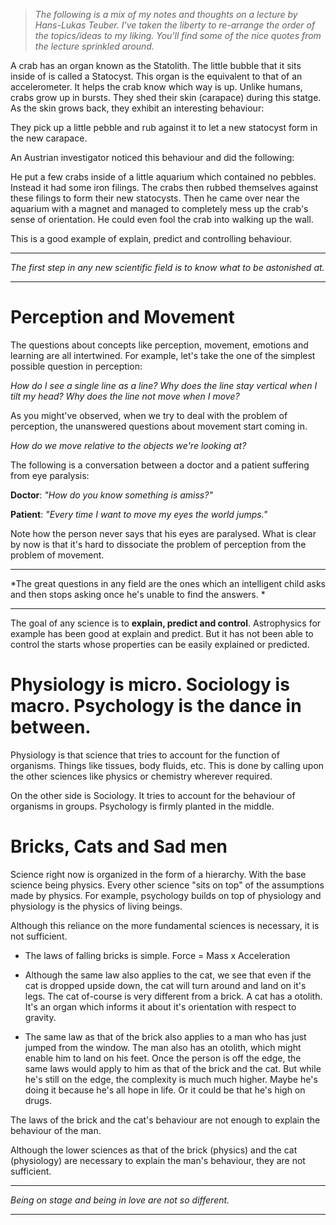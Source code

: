 > *The following is a mix of my notes and thoughts on a lecture by Hans-Lukas Teuber. I've taken the liberty to re-arrange the order of the topics/ideas to my liking. You'll find some of the nice quotes from the lecture sprinkled around.*

A crab has an organ known as the Statolith. The little bubble that it sits inside of is called a Statocyst. This organ is the equivalent to that of an accelerometer. It helps the crab know which way is up. Unlike humans, crabs grow up in bursts. They shed their skin (carapace) during this statge. As the skin grows back, they exhibit an interesting behaviour:

They pick up a little pebble and rub against it to let a new statocyst form in the new carapace.

An Austrian investigator noticed this behaviour and did the following:

He put a few crabs inside of a little aquarium which contained no pebbles. Instead it had some iron filings. The crabs then rubbed themselves against these filings to form their new statocysts. Then he came over near the aquarium with a magnet and managed to completely mess up the crab's sense of orientation. He could even fool the crab into walking up the wall.

This is a good example of explain, predict and controlling behaviour.

---

*The first step in any new scientific field is to know what to be astonished at.*

---

# Perception and Movement

The questions about concepts like perception, movement, emotions and learning are all intertwined. For example, let's take the one of the simplest possible question in perception:

*How do I see a single line as a line?*
*Why does the line stay vertical when I tilt my head?*
*Why does the line not move when I move?*

As you might've observed, when we try to deal with the problem of perception, the unanswered questions about movement start coming in.

*How do we move relative to the objects we're looking at?*

The following is a conversation between a doctor and a patient suffering from eye paralysis:

**Doctor**: *"How do you know something is amiss?"*

**Patient**: *"Every time I want to move my eyes the world jumps."*

Note how the person never says that his eyes are paralysed. What is clear by now is that it's hard to dissociate the problem of perception from the problem of movement.

---

*The great questions in any field are the ones which an intelligent child asks and then stops asking once he's unable to find the answers. *

---

The goal of any science is to **explain, predict and control**. Astrophysics for example has been good at explain and predict. But it has not been able to control the starts whose properties can be easily explained or predicted.

# Physiology is micro. Sociology is macro. Psychology is the dance in between.

Physiology is that science that tries to account for the function of organisms. Things like tissues, body fluids, etc. This is done by calling upon the other sciences like physics or chemistry wherever required.

On the other side is Sociology. It tries to account for the behaviour of organisms in groups. Psychology is firmly planted in the middle.

# Bricks, Cats and Sad men

Science right now is organized in the form of a hierarchy. With the base science being physics. Every other science "sits on top" of the assumptions made by physics. For example, psychology builds on top of physiology and physiology is the physics of living beings.

Although this reliance on the more fundamental sciences is necessary, it is not sufficient.

- The laws of falling bricks is simple. Force = Mass x Acceleration

- Although the same law also applies to the cat, we see that even if the cat is dropped upside down, the cat will turn around and land on it's legs. The cat of-course is very different from a brick. A cat has a otolith. It's an organ which informs it about it's orientation with respect to gravity.

- The same law as that of the brick also applies to a man who has just jumped from the window. The man also has an otolith, which might enable him to land on his feet. Once the person is off the edge, the same laws would apply to him as that of the brick and the cat. But while he's still on the edge, the complexity is much much higher. Maybe he's doing it because he's all hope in life. Or it could be that he's high on drugs. 

The laws of the brick and the cat's behaviour are not enough to explain the behaviour of the man.

Although the lower sciences as that of the brick (physics) and the cat (physiology) are necessary to explain the man's behaviour, they are not sufficient. 

---

*Being on stage and being in love are not so different.*

---